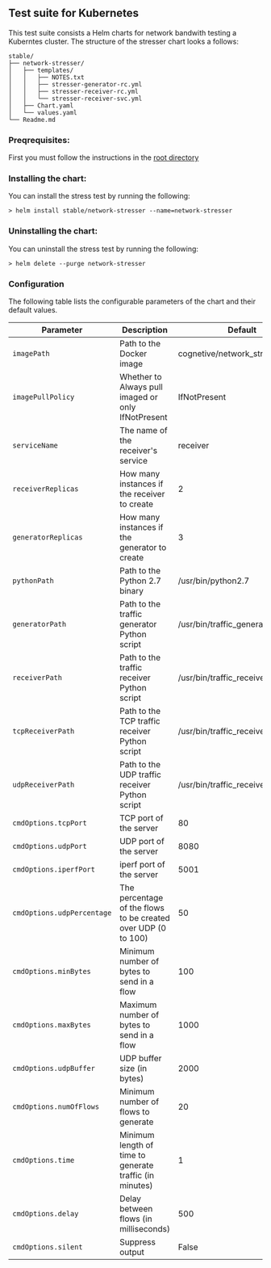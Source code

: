 ## Test suite for Kubernetes

This test suite consists a Helm charts for network bandwith testing a Kuberntes cluster.
The structure of the stresser chart looks a follows:
````
stable/
├── network-stresser/
│   ├── templates/
│   │   ├── NOTES.txt
│   │   ├── stresser-generator-rc.yml
│   │   ├── stresser-receiver-rc.yml
│   │   └── stresser-receiver-svc.yml
│   ├── Chart.yaml
│   └── values.yaml
└── Readme.md
```` 

### Preqrequisites:

First you must follow the instructions in the [root directory](../README.md)

### Installing the chart:

You can install the stress test by running the following:
```` 
> helm install stable/network-stresser --name=network-stresser
```` 

### Uninstalling the chart:

You can uninstall the stress test by running the following:
````
> helm delete --purge network-stresser
````

### Configuration

The following table lists the configurable parameters of the chart and their default values.

Parameter | Description | Default
--------- | ----------- | -------
`imagePath` | Path to the Docker image | cognetive/network_stresser:0.0.2
`imagePullPolicy` | Whether to Always pull imaged or only IfNotPresent | IfNotPresent
`serviceName` | The name of the receiver's service | receiver
`receiverReplicas` | How many instances if the receiver to create | 2
`generatorReplicas` | How many instances if the generator to create | 3
`pythonPath` | Path to the Python 2.7 binary | /usr/bin/python2.7
`generatorPath` | Path to the traffic generator Python script | /usr/bin/traffic_generator.py
`receiverPath` | Path to the traffic receiver Python script | /usr/bin/traffic_receiver.py
`tcpReceiverPath` | Path to the TCP traffic receiver Python script | /usr/bin/traffic_receiver_tcp.py
`udpReceiverPath` | Path to the UDP traffic receiver Python script | /usr/bin/traffic_receiver_udp.py
`cmdOptions.tcpPort` | TCP port of the server | 80
`cmdOptions.udpPort` | UDP port of the server | 8080
`cmdOptions.iperfPort` | iperf port of the server | 5001
`cmdOptions.udpPercentage` | The percentage of the flows to be created over UDP (0 to 100) | 50
`cmdOptions.minBytes` | Minimum number of bytes to send in a flow | 100
`cmdOptions.maxBytes` | Maximum number of bytes to send in a flow | 1000
`cmdOptions.udpBuffer` | UDP buffer size (in bytes) | 2000
`cmdOptions.numOfFlows` | Minimum number of flows to generate | 20
`cmdOptions.time` | Minimum length of time to generate traffic (in minutes) | 1
`cmdOptions.delay` | Delay between flows (in milliseconds) | 500
`cmdOptions.silent` | Suppress output | False